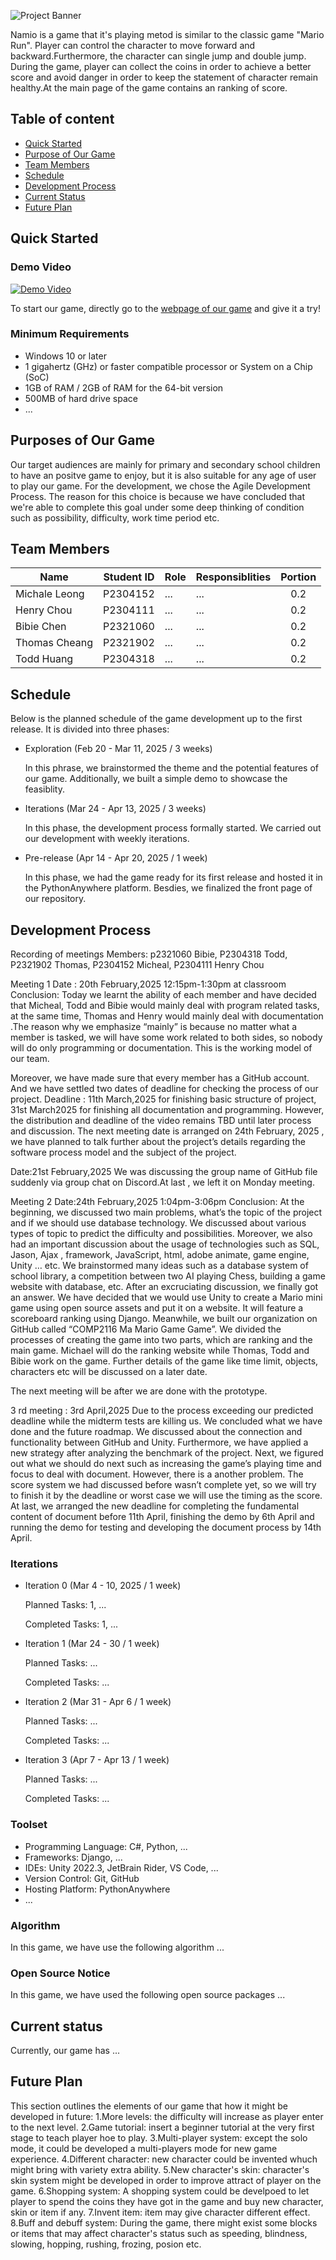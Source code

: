 ![Project Banner](./banner.png)

Namio is a game that it's playing metod is similar to the classic game "Mario Run". Player can control the character to move forward and backward.Furthermore, the character can single jump and double jump. During the game, player can collect the coins in order to achieve a better score and avoid danger in order to keep the statement of character remain healthy.At the main page of the game contains an ranking of score.

## Table of content

- [Quick Started](#quick-started)
- [Purpose of Our Game](#purpose)
- [Team Members](#members)
- [Schedule](#schedule)
- [Development Process](#development-process)
- [Current Status](#current-status)
- [Future Plan](#future-plan)

<a id='quick-started'></a>

## Quick Started

### Demo Video

[![Demo Video](./demo_capture.png)](https://www.youtube.com/watch?v=jfKfPfyJRdk)

To start our game, directly go to the [webpage of our game](https://github.com/COMP2116-Ma-Mario-Game-Game/Namio) and give it a try!

### Minimum Requirements

- Windows 10 or later
- 1 gigahertz (GHz) or faster compatible processor or System on a Chip (SoC)
- 1GB of RAM / 2GB of RAM for the 64-bit version
- 500MB of hard drive space
- ...

<a id='purpose'></a>

## Purposes of Our Game

Our target audiences are mainly for primary and secondary school children to have an positve game to enjoy, but it is also suitable for any age of user to play our game. For the development, we chose the Agile Development Process. The reason for this choice is because we have concluded that we're able to complete this goal under some deep thinking of condition such as possibility, difficulty, work time period etc.

<a id='members'></a>

## Team Members

| Name | Student ID | Role | Responsiblities | Portion |
| --- | :---: | --- | --- | :---: |
| Michale Leong | P2304152 | ... | ... | 0.2 |
| Henry Chou | P2304111 | ... | ... | 0.2 |
| Bibie Chen | P2321060 | ... | ... | 0.2 |
| Thomas Cheang | P2321902 | ... | ... | 0.2 |
| Todd Huang | P2304318 | ... | ... | 0.2 |

<a id='schedule'></a>

## Schedule

Below is the planned schedule of the game development up to the first release. It is divided into three phases:

- Exploration (Feb 20 - Mar 11, 2025 / 3 weeks)

    In this phrase, we brainstormed the theme and the potential features of our game. Additionally, we built a simple demo to showcase the feasiblity.

- Iterations (Mar 24 - Apr 13, 2025 / 3 weeks)

    In this phase, the development process formally started. We carried out our development with weekly iterations.

- Pre-release (Apr 14 - Apr 20, 2025 / 1 week)

    In this phase, we had the game ready for its first release and hosted it in the PythonAnywhere platform. Besdies, we finalized the front page of our repository.

<a id='development-process'></a>

## Development Process

Recording of meetings
Members: p2321060 Bibie, P2304318 Todd, P2321902 Thomas, P2304152 Micheal, P2304111 Henry Chou

Meeting 1  Date : 20th February,2025  12:15pm-1:30pm at classroom
Conclusion: Today we learnt the ability of each member  and have decided that Micheal, Todd and Bibie would mainly deal with program related tasks, at the same time, Thomas and Henry  would mainly deal with documentation .The reason why we emphasize “mainly” is because no matter what a member is tasked, we will have some work related to both sides, so nobody will do only programming or documentation. This is the working model of our team. 

Moreover, we have made sure that every member has a GitHub account. And we have settled two dates of deadline for checking the process of our project. 
Deadline : 11th March,2025 for finishing  basic structure of project, 31st  March2025 for finishing all documentation and programming. However, the distribution and deadline of the video remains TBD  until later process and discussion.
The next meeting date is arranged on 24th February, 2025 , we have planned to talk  further about the project’s details regarding the software  process model and the subject of the project.

Date:21st February,2025
We was discussing the group name of GitHub file suddenly via group chat on Discord.At last , we left it on Monday meeting. 

Meeting 2 Date:24th February,2025 1:04pm-3:06pm
Conclusion: At the beginning, we discussed two main problems, what’s the topic of the project and if we should use database technology. We discussed about various types of topic to predict the difficulty and possibilities. Moreover, we also had an important discussion about the usage of technologies such as SQL, Jason, Ajax , framework, JavaScript, html, adobe animate, game engine, Unity … etc. We brainstormed many ideas such as a database system of school library, a competition between two AI playing Chess, building a game website with database, etc. After an excruciating discussion, we finally got an answer. We have decided that we would use Unity to create a Mario mini game using open source assets and put it on a website. It will feature a scoreboard ranking using Django. 
Meanwhile, we built our organization on GitHub called “COMP2116 Ma Mario Game Game”. We divided the processes of creating the game into two parts, which are ranking and the main game. Michael will do the ranking website while Thomas, Todd and Bibie work on the game. Further details of the game like time limit, objects, characters etc will be discussed on a later date.

The next meeting will be after we are done with the prototype.

3 rd meeting : 3rd April,2025
Due to the process exceeding our predicted deadline while the midterm tests are killing us. We concluded what we have done and the future roadmap. We discussed about the connection and functionality between GitHub and Unity. Furthermore, we have applied a new strategy after analyzing the benchmark of the project. Next, we figured out what we should do next such as increasing the game’s playing time and focus to deal with document. However, there is a another problem. The score system we had discussed before wasn’t complete yet, so we will try to finish it by the deadline or worst case we will use the timing as the score. At last, we arranged the new deadline for completing the fundamental content of document before 11th April, finishing the demo by 6th April and running the demo for testing and developing the document process by 14th April.


### Iterations

- Iteration 0 (Mar 4 - 10, 2025 / 1 week)

    Planned Tasks: 1, ...

    Completed Tasks: 1, ...

- Iteration 1 (Mar 24 - 30 / 1 week)

    Planned Tasks: ...

    Completed Tasks: ...

- Iteration 2 (Mar 31 - Apr 6 / 1 week)

    Planned Tasks: ...

    Completed Tasks: ...

- Iteration 3 (Apr 7 - Apr 13 / 1 week)

    Planned Tasks: ...

    Completed Tasks: ...

### Toolset

- Programming Language: C#, Python, ...
- Frameworks: Django, ...
- IDEs: Unity 2022.3, JetBrain Rider, VS Code, ...
- Version Control: Git, GitHub
- Hosting Platform: PythonAnywhere
- ...

### Algorithm

In this game, we have use the following algorithm ...

### Open Source Notice

In this game, we have used the following open source packages ...

<a id='current-status'></a>

## Current status

Currently, our game has ...

<a id='future-plan'></a>

## Future Plan

This section outlines the elements of our game that how it might be developed in future:
1.More levels: the difficulty will increase as player enter to the next level.
2.Game tutorial: insert a beginner tutorial at the very first stage to teach player hoe to play.
3.Multi-player system: except the solo mode, it could be developed a multi-players mode for new game experience.
4.Different character: new character could be invented whuch might bring with variety extra ability.
5.New character's skin: character's skin system might be developed in order to improve attract of player on the game.
6.Shopping system: A shopping system could be develpoed to let player to spend the coins they have got in the game and buy new character, skin or item if any.
7.Invent item: item may give character different effect.
8.Buff and debuff system: During the game, there might exist some blocks or items that may affect character's status such as speeding, blindness, slowing, hopping, rushing, frozing, posion etc.
